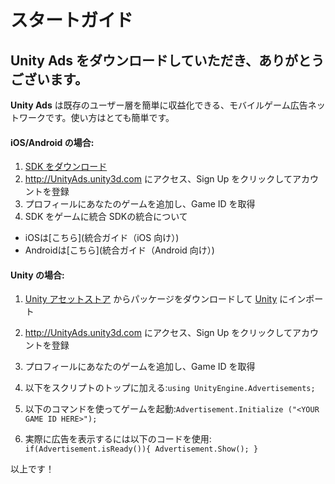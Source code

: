 # スタートガイド

## Unity Ads をダウンロードしていただき、ありがとうございます。

**Unity Ads** は既存のユーザー層を簡単に収益化できる、モバイルゲーム広告ネットワークです。使い方はとても簡単です。


#### iOS/Android の場合:

1. [SDK をダウンロード](ダウンロード)
2. http://UnityAds.unity3d.com にアクセス、Sign Up をクリックしてアカウントを登録
3. プロフィールにあなたのゲームを追加し、Game ID を取得
4. SDK をゲームに統合
SDKの統合について
- iOSは[こちら](統合ガイド（iOS 向け）)
- Androidは[こちら](統合ガイド（Android 向け）)
#### Unity の場合:

1. [Unity アセットストア](https://www.assetstore.unity3d.com/en/#!/content/21027) からパッケージをダウンロードして [Unity](www.unity3d.com) にインポート 
2. http://UnityAds.unity3d.com にアクセス、Sign Up をクリックしてアカウントを登録
3. プロフィールにあなたのゲームを追加し、Game ID を取得
4. 以下をスクリプトのトップに加える:```using UnityEngine.Advertisements;```
    
4. 以下のコマンドを使ってゲームを起動:```Advertisement.Initialize ("<YOUR GAME ID HERE>");```

5. 実際に広告を表示するには以下のコードを使用:``` if(Advertisement.isReady()){ Advertisement.Show();
}``` 

以上です！



